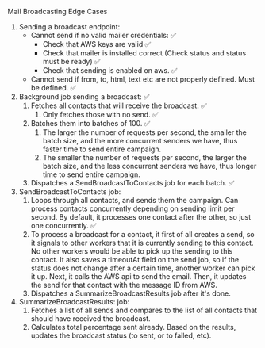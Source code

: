 Mail Broadcasting Edge Cases

1. Sending a broadcast endpoint:
    - Cannot send if no valid mailer credentials: ✅
        - Check that AWS keys are valid ✅
        - Check that mailer is installed correct (Check status and status must be ready) ✅
        - Check that sending is enabled on aws. ✅
    - Cannot send if from, to, html, text etc are not properly defined. Must be defined. ✅
2. Background job sending a broadcast: ✅
    1. Fetches all contacts that will receive the broadcast. ✅
        1. Only fetches those with no send. ✅
    2. Batches them into batches of 100. ✅
        1. The larger the number of requests per second, the smaller the batch size, and the more concurrent senders we have, thus faster time to send entire campaign.
        2. The smaller the number of requests per second, the larger the batch size, and the less concurrent senders we have, thus longer time to send entire campaign.
    3. Dispatches a SendBroadcastToContacts job for each batch. ✅
3. SendBroadcastToContacts job:
    1. Loops through all contacts, and sends them the campaign. Can process contacts concurrently depending on sending limit per second. By default, it processes one contact after the other, so just one concurrently. ✅
    2. To process a broadcast for a contact, it first of all creates a send, so it signals to other workers that it is currently sending to this contact. No other workers would be able to pick up the sending to this contact. It also saves a timeoutAt field on the send job, so if the status does not change after a certain time, another worker can pick it up. Next, it calls the AWS api to send the email. Then, it updates the send for that contact with the message ID from AWS.
    3. Dispatches a SummarizeBroadcastResults job after it's done.
4. SummarizeBroadcastResults: job:
    1. Fetches a list of all sends and compares to the list of all contacts that should have received the broadcast.
    2. Calculates total percentage sent already. Based on the results, updates the broadcast status (to sent, or to failed, etc).
